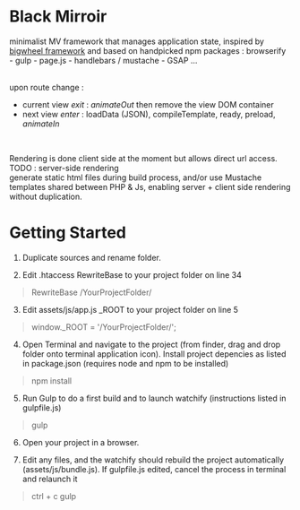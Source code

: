 # Black Mirroir   
minimalist MV framework that manages application state, inspired by [bigwheel framework](https://github.com/bigwheel-framework) and based on handpicked npm packages :  browserify - gulp - page.js - handlebars / mustache - GSAP …  
<br>  

upon route change : 
- current view _exit_ : _animateOut_ then remove the view DOM container
- next view _enter_ : loadData (JSON), compileTemplate, ready, preload, _animateIn_  
<br> 
  
Rendering is done client side at the moment but allows direct url access.
TODO : server-side rendering  
generate static html files during build process, and/or use Mustache templates shared between PHP & Js, enabling server + client side  rendering without duplication.


# Getting Started #

1. Duplicate sources and rename folder.

2. Edit .htaccess RewriteBase to your project folder on line 34
> RewriteBase /YourProjectFolder/

3. Edit assets/js/app.js _ROOT to your project folder on line 5
> window._ROOT = '/YourProjectFolder/'; 

4. Open Terminal and navigate to the project (from finder, drag and drop folder onto terminal application icon).
Install project depencies as listed in package.json (requires node and npm to be installed)
> npm install

5. Run Gulp to do a first build and to launch watchify (instructions listed in gulpfile.js)
> gulp

6. Open your project in a browser.

7. Edit any files, and the watchify should rebuild the project automatically (assets/js/bundle.js).
If gulpfile.js edited, cancel the process in terminal and relaunch it
> ctrl + c
> gulp

